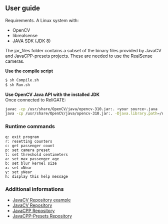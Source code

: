 ## User guide

Requirements. A Linux system with:
* OpenCV 
* librealsense
* JAVA SDK (JDK 8) 

The jar_files folder contains a subset of the binary files provided by JavaCV and JavaCPP-presets
projects. These are needed to use the RealSense cameras.

**Use the compile script**
```sh
$ sh Compile.sh
$ sh Run.sh
```

**Use OpenCV Java API with the installed JDK**  
Once connected to ReliGATE:
```sh
javac -cp /usr/share/OpenCV/java/opencv-310.jar:. <your source>.java 
java -cp /usr/share/OpenCV/java/opencv-310.jar:. -Djava.library.path=/usr/share/OpenCV/java/ <your source>
```

### Runtime commands
```
q: exit program
r: resetting counters
c: get passenger count
p: set camera preset
t: set threshold centimeters
a: set max passenger age
b: set blur kernel size
x: set xNear
y: set yNear
h: display this help message
```

### Additional informations
* [ JavaCV Repository example ](https://github.com/bytedeco/javacv/blob/master/src/main/java/org/bytedeco/javacv/RealSenseFrameGrabber.java)
* [ JavaCV Repository ](https://github.com/bytedeco/javacv)
* [ JavaCPP Repository ](https://github.com/bytedeco/javacpp)
* [ JavaCPP-Presets Repository ](https://github.com/bytedeco/javacpp-presets)
